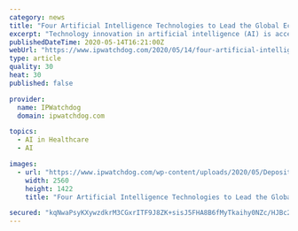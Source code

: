 ```yaml
---
category: news
title: "Four Artificial Intelligence Technologies to Lead the Global Economy Out of the Pandemic"
excerpt: "Technology innovation in artificial intelligence (AI) is accelerating at a breakneck pace, and the ability to innovate, adopt and integrate AI techniques to evolve business models will separate those businesses that recover from the COVID-19 pandemic from those that will fail."
publishedDateTime: 2020-05-14T16:21:00Z
webUrl: "https://www.ipwatchdog.com/2020/05/14/four-artificial-intelligence-technologies-lead-global-economy-pandemic/id=121612/"
type: article
quality: 30
heat: 30
published: false

provider:
  name: IPWatchdog
  domain: ipwatchdog.com

topics:
  - AI in Healthcare
  - AI

images:
  - url: "https://www.ipwatchdog.com/wp-content/uploads/2020/05/Depositphotos_207844888_xl-2015-scaled.jpg"
    width: 2560
    height: 1422
    title: "Four Artificial Intelligence Technologies to Lead the Global Economy Out of the Pandemic"

secured: "kqNwaPsyKXywzdkrM3CGxrITF9J8ZK+sisJ5FHA8B6fMyTkaihy0NZc/HJBc20gElDXmwhq0zHAa61/c5EmYkdgxsJNGi4zR5x5fERNUNUnwnEdFxeK1OJXx8sl4HjKLQ7o/YcIx+Bn3SBkHpyWVwPrp57FVQM2TqvG0NvlX7N+5CJeNK7SoLYh4OclJchZbizPz8hilbwebWNF8HEfu6KUi7IqPAD7RhpMkvESd4jB0cKcgRIOVlRQ/+jWTKvexOUZGXOqYJwOtSGQWHy24eoHq+37u00deTGPG9QU5sEk2+5Gje13fawVqPd3IIcet;uAvKI4aD6gW0TkEl7Qfbkg=="
---
```


